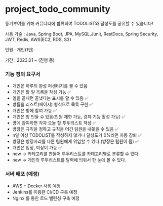 # project_todo_community

동기부여를 위해 커뮤니티에 합류하여 TODOLIST와 달성도를 공유할 수 있습니다!

사용 기술 : Java, Spring Boot, JPA, MySQL,Junit, RestDocs, Spring Security, JWT, Redis, AWS(EC2, RDS, S3) 

인원 : 개인(1인)

기간 : 2023.01 ~ (진행 중)

### 기능 정의 요구서
* 개인은 하루의 완성 퍼센티지를 볼 수 있음 
* 개인은 할 일 목록을 작성 가능 ✅
* 일을 끝내면 끝냈다는 표시를 할 수 있음 ✅ 
* 방들을 리스트(페이지) 형식으로 목록 구현 ✅
* 개인은 방에 참여 가능 ✅
* 개인은 방 만들 수 있음(인원 제한 가능, 강퇴 기능 활성 가능) ✅
* 방에 참여하면 각자 오늘 할 투두리스트 작성 ✅
* 방장은 규칙을 정하고 규칙을 어긴 팀원을 내쫒을 수 있음 ✅
* n일 이상 TODOLIST를 작성하지 않거나 달성도가 0%라면 자동 강퇴 ✅
* 방장은 방장자리를 다른 팀원에게 위임할 수 있다.(방장은 팀원이 됨) ✅
* 개인은 입장, 퇴장이 가능 ✅
* new  -> 카테고리를 만들어 투두리스트를 카테고리별로 분류할 수 있다
* new -> 개인의 투두리스트를 달력에 띄워서 한 눈에 볼 수 있다.

### 서버 배포 (예정)
* AWS + Docker 사용 예정
* Jenkins를 이용한 CI/CD 구축 예정
* Nginx 를 통한 로드 밸런싱 구축 예정
